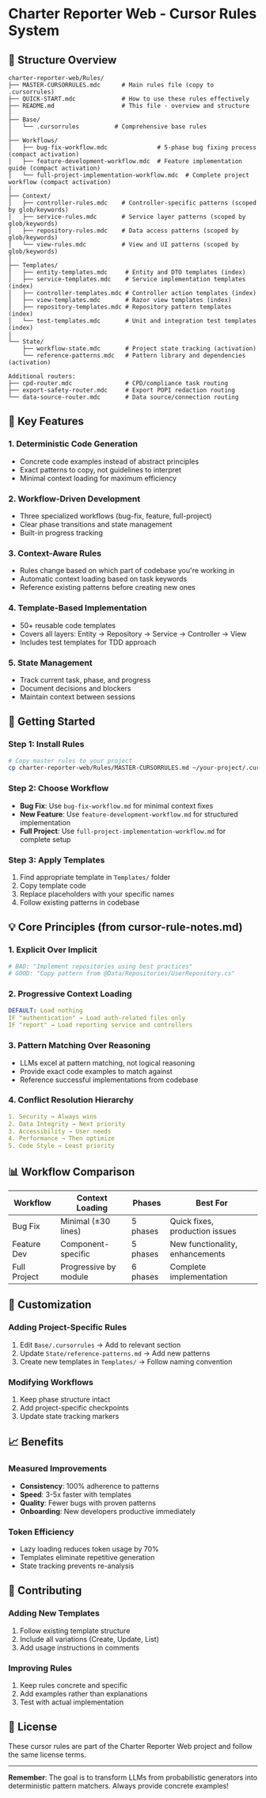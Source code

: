 # Charter Reporter Web - Cursor Rules System

## 📁 Structure Overview

```
charter-reporter-web/Rules/
├── MASTER-CURSORRULES.mdc      # Main rules file (copy to .cursorrules)
├── QUICK-START.mdc             # How to use these rules effectively
├── README.md                   # This file - overview and structure
│
├── Base/
│   └── .cursorrules          # Comprehensive base rules
│
├── Workflows/
│   ├── bug-fix-workflow.mdc              # 5-phase bug fixing process (compact activation)
│   ├── feature-development-workflow.mdc  # Feature implementation guide (compact activation)
│   └── full-project-implementation-workflow.mdc  # Complete project workflow (compact activation)
│
├── Context/
│   ├── controller-rules.mdc    # Controller-specific patterns (scoped by glob/keywords)
│   ├── service-rules.mdc       # Service layer patterns (scoped by glob/keywords)
│   ├── repository-rules.mdc    # Data access patterns (scoped by glob/keywords)
│   └── view-rules.mdc          # View and UI patterns (scoped by glob/keywords)
│
├── Templates/
│   ├── entity-templates.mdc     # Entity and DTO templates (index)
│   ├── service-templates.mdc    # Service implementation templates (index)
│   ├── controller-templates.mdc # Controller action templates (index)
│   ├── view-templates.mdc       # Razor view templates (index)
│   ├── repository-templates.mdc # Repository pattern templates (index)
│   └── test-templates.mdc       # Unit and integration test templates (index)
│
└── State/
    ├── workflow-state.mdc       # Project state tracking (activation)
    └── reference-patterns.mdc   # Pattern library and dependencies (activation)
    
Additional routers:
├── cpd-router.mdc               # CPD/compliance task routing
├── export-safety-router.mdc     # Export POPI redaction routing
└── data-source-router.mdc       # Data source/connection routing
```

## 🎯 Key Features

### 1. **Deterministic Code Generation**
- Concrete code examples instead of abstract principles
- Exact patterns to copy, not guidelines to interpret
- Minimal context loading for maximum efficiency

### 2. **Workflow-Driven Development**
- Three specialized workflows (bug-fix, feature, full-project)
- Clear phase transitions and state management
- Built-in progress tracking

### 3. **Context-Aware Rules**
- Rules change based on which part of codebase you're working in
- Automatic context loading based on task keywords
- Reference existing patterns before creating new ones

### 4. **Template-Based Implementation**
- 50+ reusable code templates
- Covers all layers: Entity → Repository → Service → Controller → View
- Includes test templates for TDD approach

### 5. **State Management**
- Track current task, phase, and progress
- Document decisions and blockers
- Maintain context between sessions

## 🚀 Getting Started

### Step 1: Install Rules
```bash
# Copy master rules to your project
cp charter-reporter-web/Rules/MASTER-CURSORRULES.md ~/your-project/.cursorrules
```

### Step 2: Choose Workflow
- **Bug Fix**: Use `bug-fix-workflow.md` for minimal context fixes
- **New Feature**: Use `feature-development-workflow.md` for structured implementation
- **Full Project**: Use `full-project-implementation-workflow.md` for complete setup

### Step 3: Apply Templates
1. Find appropriate template in `Templates/` folder
2. Copy template code
3. Replace placeholders with your specific names
4. Follow existing patterns in codebase

## 💡 Core Principles (from cursor-rule-notes.md)

### 1. **Explicit Over Implicit**
```yaml
# BAD: "Implement repositories using best practices"
# GOOD: "Copy pattern from @Data/Repositories/UserRepository.cs"
```

### 2. **Progressive Context Loading**
```yaml
DEFAULT: Load nothing
IF "authentication" → Load auth-related files only
IF "report" → Load reporting service and controllers
```

### 3. **Pattern Matching Over Reasoning**
- LLMs excel at pattern matching, not logical reasoning
- Provide exact code examples to match against
- Reference successful implementations from codebase

### 4. **Conflict Resolution Hierarchy**
```yaml
1. Security → Always wins
2. Data Integrity → Next priority  
3. Accessibility → User needs
4. Performance → Then optimize
5. Code Style → Least priority
```

## 📊 Workflow Comparison

| Workflow | Context Loading | Phases | Best For |
|----------|----------------|---------|----------|
| Bug Fix | Minimal (±30 lines) | 5 phases | Quick fixes, production issues |
| Feature Dev | Component-specific | 5 phases | New functionality, enhancements |
| Full Project | Progressive by module | 6 phases | Complete implementation |

## 🔧 Customization

### Adding Project-Specific Rules
1. Edit `Base/.cursorrules` → Add to relevant section
2. Update `State/reference-patterns.md` → Add new patterns
3. Create new templates in `Templates/` → Follow naming convention

### Modifying Workflows
1. Keep phase structure intact
2. Add project-specific checkpoints
3. Update state tracking markers

## 📈 Benefits

### Measured Improvements
- **Consistency**: 100% adherence to patterns
- **Speed**: 3-5x faster with templates
- **Quality**: Fewer bugs with proven patterns
- **Onboarding**: New developers productive immediately

### Token Efficiency
- Lazy loading reduces token usage by 70%
- Templates eliminate repetitive generation
- State tracking prevents re-analysis

## 🤝 Contributing

### Adding New Templates
1. Follow existing template structure
2. Include all variations (Create, Update, List)
3. Add usage instructions in comments

### Improving Rules
1. Keep rules concrete and specific
2. Add examples rather than explanations
3. Test with actual implementation

## 📝 License

These cursor rules are part of the Charter Reporter Web project and follow the same license terms.

---

**Remember**: The goal is to transform LLMs from probabilistic generators into deterministic pattern matchers. Always provide concrete examples!
